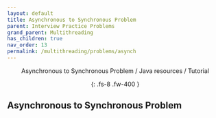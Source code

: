 ```yaml
---
layout: default
title: Asynchronous to Synchronous Problem
parent: Interview Practice Problems
grand_parent: Multithreading
has_children: true
nav_order: 13
permalink: /multithreading/problems/asynch
---
```

<div align="center" markdown="1">
Asynchronous to Synchronous Problem / Java resources / Tutorial

{: .fs-8 .fw-400 }
</div>

## Asynchronous to Synchronous Problem